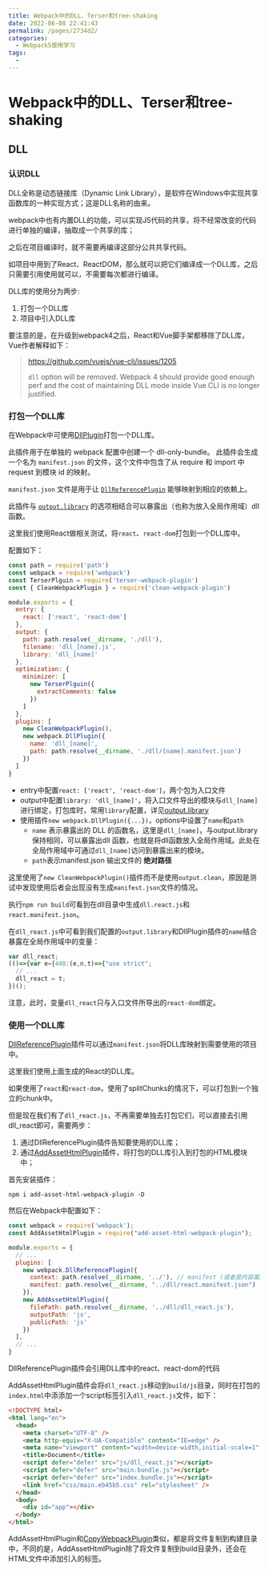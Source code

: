 ```yaml
---
title: Webpack中的DLL、Terser和tree-shaking
date: 2022-06-08 22:41:43
permalink: /pages/2734d2/
categories:
  - Webpack5使用学习
tags:
  - 
---
```

# Webpack中的DLL、Terser和tree-shaking

## DLL

### 认识DLL

DLL全称是动态链接库（Dynamic Link Library），是软件在Windows中实现共享函数库的一种实现方式；这是DLL名称的由来。

webpack中也有内置DLL的功能，可以实现JS代码的共享，将不经常改变的代码进行单独的编译，抽取成一个共享的库；

之后在项目编译时，就不需要再编译这部分公共共享代码。

如项目中用到了React、ReactDOM，那么就可以把它们编译成一个DLL库，之后只需要引用使用就可以，不需要每次都进行编译。

DLL库的使用分为两步:

1. 打包一个DLL库
2. 项目中引入DLL库

要注意的是，在升级到webpack4之后，React和Vue脚手架都移除了DLL库，Vue作者解释如下：

> https://github.com/vuejs/vue-cli/issues/1205
>
> `dll` option will be removed. Webpack 4 should provide good enough perf and the cost of maintaining DLL mode inside Vue CLI is no longer justified.

### 打包一个DLL库

在Webpack中可使用[DllPlugin](https://webpack.docschina.org/plugins/dll-plugin/#dllplugin)打包一个DLL库。

此插件用于在单独的 webpack 配置中创建一个 dll-only-bundle。 此插件会生成一个名为 `manifest.json` 的文件，这个文件中包含了从 require 和 import 中 request 到模块 id 的映射。

`manifest.json` 文件是用于让 [`DllReferencePlugin`](https://webpack.docschina.org/plugins/dll-plugin/#dllreferenceplugin) 能够映射到相应的依赖上。

此插件与 [`output.library`](https://webpack.docschina.org/configuration/output/#outputlibrary) 的选项相结合可以暴露出（也称为放入全局作用域）dll 函数。

这里我们使用React做相关测试，将`react`、`react-dom`打包到一个DLL库中。

配置如下：

```js {8,13,24-27}
const path = require('path')
const webpack = require('webpack')
const TerserPlguin = require('terser-webpack-plugin')
const { CleanWebpackPlugin } = require('clean-webpack-plugin')

module.exports = {
  entry: {
    react: ['react', 'react-dom']
  },
  output: {
    path: path.resolve(__dirname, './dll'),
    filename: 'dll_[name].js',
    library: 'dll_[name]'
  },
  optimization: {
    minimizer: [
      new TerserPlguin({
        extractComments: false
      })
    ]
  },
  plugins: [
    new CleanWebpackPlugin(),
    new webpack.DllPlugin({
      name: 'dll_[name]',
      path: path.resolve(__dirname, './dll/[name].manifest.json')
    })
  ]
}
```

*  entry中配置`react: ['react', 'react-dom']`，两个包为入口文件
* output中配置`library: 'dll_[name]'`，将入口文件导出的模块与`dll_[name]`进行绑定，打包库时，常用`library`配置，详见[output.library](https://webpack.docschina.org/configuration/output/#outputlibrary)
* 使用插件`new webpack.DllPlugin({...})`，options中设置了`name`和`path`
  * `name` 表示暴露出的 DLL 的函数名，这里是`dll_[name]`，与output.library保持相同，可以暴露出dll 函数，也就是将dll函数放入全局作用域。此处在全局作用域中可通过`dll_[name]`访问到暴露出来的模块。
  * `path`表示manifest.json 输出文件的 **绝对路径**

这里使用了`new CleanWebpackPlugin()`插件而不是使用`output.clean`，原因是测试中发现使用后者会出现没有生成`manifest.json`文件的情况。

执行`npm run build`可看到在dll目录中生成`dll.react.js`和`react.manifest.json`。

在`dll_react.js`中可看到我们配置的`output.library`和DllPlugin插件的`name`结合暴露在全局作用域中的变量：

```js
var dll_react;
(()=>{var e={448:(e,n,t)=>{"use strict";
  // ...
  dll_react = t;
})();                       
```

注意，此时，变量`dll_react`只与入口文件所导出的`react-dom`绑定。

### 使用一个DLL库

[DllReferencePlugin](https://webpack.docschina.org/plugins/dll-plugin/#dllreferenceplugin)插件可以通过`manifest.json`将DLL库映射到需要使用的项目中。

这里我们使用上面生成的React的DLL库。

如果使用了`react`和`react-dom`，使用了splitChunks的情况下，可以打包到一个独立的chunk中。

但是现在我们有了`dll_react.js`，不再需要单独去打包它们，可以直接去引用dll_react即可，需要两步：

1. 通过DllReferencePlugin插件告知要使用的DLL库；
2. 通过[AddAssetHtmlPlugin](https://github.com/SimenB/add-asset-html-webpack-plugin)插件，将打包的DLL库引入到打包的HTML模块中；

首先安装插件：

```shell
npm i add-asset-html-webpack-plugin -D
```

然后在Webpack中配置如下：

```js
const webpack = require('webpack');
const AddAssetHtmlPlugin = require("add-asset-html-webpack-plugin");

module.exports = {
  // ...
  plugins: [
    new webpack.DllReferencePlugin({
      context: path.resolve(__dirname, '../'), // manifest (或者是内容属性)中请求的上下文
      manifest: path.resolve(__dirname, "../dll/react.manifest.json")
    }),
    new AddAssetHtmlPlugin({
      filePath: path.resolve(__dirname, '../dll/dll_react.js'),
      outputPath: 'js',
      publicPath: 'js'
    })
  ],
  // ...
}
```

DllReferencePlugin插件会引用DLL库中的react、react-dom的代码

AddAssetHtmlPlugin插件会将`dll_react.js`移动到`build/js`目录，同时在打包的`index.html`中添添加一个script标签引入`dll_react.js`文件，如下：

```html {8}
<!DOCTYPE html>
<html lang="en">
  <head>
    <meta charset="UTF-8" />
    <meta http-equiv="X-UA-Compatible" content="IE=edge" />
    <meta name="viewport" content="width=device-width,initial-scale=1" />
    <title>Document</title>
    <script defer="defer" src="js/dll_react.js"></script>
    <script defer="defer" src="main.bundle.js"></script>
    <script defer="defer" src="index.bundle.js"></script>
    <link href="css/main.eb45b5.css" rel="stylesheet" />
  </head>
  <body>
    <div id="app"></div>
  </body>
</html>
```

AddAssetHtmlPlugin和[CopyWebpackPlugin](https://webpack.docschina.org/plugins/copy-webpack-plugin/)类似，都是将文件复制到构建目录中，不同的是，AddAssetHtmlPlugin除了将文件复制到build目录外，还会在HTML文件中添加引入的标签。
